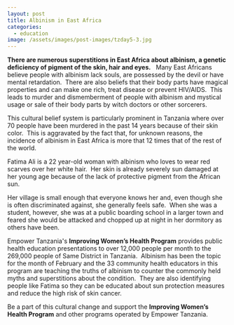 ```yaml
---
layout: post
title: Albinism in East Africa
categories:
  - education
image: /assets/images/post-images/tzday5-3.jpg
---
```


**There are numerous superstitions in East Africa about albinism, a genetic deficiency of pigment of the skin, hair and eyes.**   Many East Africans believe people with albinism lack souls, are possessed by the devil or have mental retardation.  There are also beliefs that their body parts have magical properties and can make one rich, treat disease or prevent HIV/AIDS.  This leads to murder and dismemberment of people with albinism and mystical usage or sale of their body parts by witch doctors or other sorcerers.

This cultural belief system is particularly prominent in Tanzania where over 70 people have been murdered in the past 14 years because of their skin color.  This is aggravated by the fact that, for unknown reasons, the incidence of albinism in East Africa is more that 12 times that of the rest of the world.

Fatima Ali is a 22 year-old woman with albinism who loves to wear red scarves over her white hair.  Her skin is already severely sun damaged at her young age because of the lack of protective pigment from the African sun.

Her village is small enough that everyone knows her and, even though she is often discriminated against, she generally feels safe.  When she was a student, however, she was at a public boarding school in a larger town and feared she would be attacked and chopped up at night in her dormitory as others have been.

Empower Tanzania's **Improving Women’s Health Program** provides public health education presentations to over 12,000 people per month to the 269,000 people of Same District in Tanzania.  Albinism has been the topic for the month of February and the 33 community health educators in this program are teaching the truths of albinism to counter the commonly held myths and superstitions about the condition.  They are also identifying people like Fatima so they can be educated about sun protection measures and reduce the high risk of skin cancer.

Be a part of this cultural change and support the **Improving Women’s Health Program** and other programs operated by Empower Tanzania.